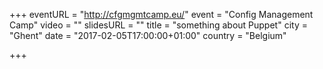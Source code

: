+++
eventURL = "http://cfgmgmtcamp.eu/"
event = "Config Management Camp"
video = ""
slidesURL = ""
title = "something about Puppet"
city = "Ghent"
date = "2017-02-05T17:00:00+01:00"
country = "Belgium"

+++

